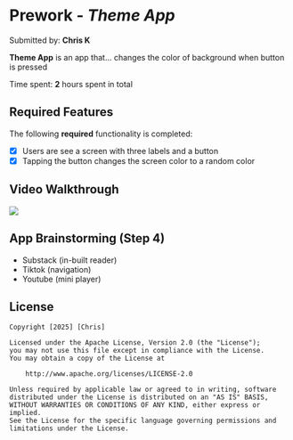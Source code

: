 # Prework - *Theme App*

Submitted by: **Chris K**

**Theme App** is an app that... changes the color of background when button is pressed

Time spent: **2** hours spent in total

## Required Features

The following **required** functionality is completed:

- [X] Users are see a screen with three labels and a button
- [X] Tapping the button changes the screen color to a random color
 
## Video Walkthrough

<div>
    <a href="https://www.loom.com/share/643a5e722ff84fa9aca7e1c4f51c17c3">
    </a>
    <a href="https://www.loom.com/share/643a5e722ff84fa9aca7e1c4f51c17c3">
      <img style="max-width:300px;" src="https://cdn.loom.com/sessions/thumbnails/643a5e722ff84fa9aca7e1c4f51c17c3-f5a4ff67519841f7-full-play.gif">
    </a>
  </div>

## App Brainstorming (Step 4)

- Substack (in-built reader)
- Tiktok (navigation)
- Youtube (mini player)

## License

    Copyright [2025] [Chris]

    Licensed under the Apache License, Version 2.0 (the "License");
    you may not use this file except in compliance with the License.
    You may obtain a copy of the License at

        http://www.apache.org/licenses/LICENSE-2.0

    Unless required by applicable law or agreed to in writing, software
    distributed under the License is distributed on an "AS IS" BASIS,
    WITHOUT WARRANTIES OR CONDITIONS OF ANY KIND, either express or implied.
    See the License for the specific language governing permissions and
    limitations under the License.
